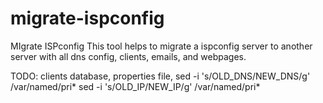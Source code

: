 # migrate-ispconfig
MIgrate ISPconfig
This tool helps to migrate a ispconfig server to another server with all dns config, clients, emails, and webpages.

TODO: clients database, properties file,
sed -i 's/OLD_DNS/NEW_DNS/g' /var/named/pri*
sed -i 's/OLD_IP/NEW_IP/g' /var/named/pri*
